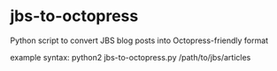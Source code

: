 jbs-to-octopress
=============

Python script to convert JBS blog posts into Octopress-friendly format


example syntax:
python2 jbs-to-octopress.py /path/to/jbs/articles
